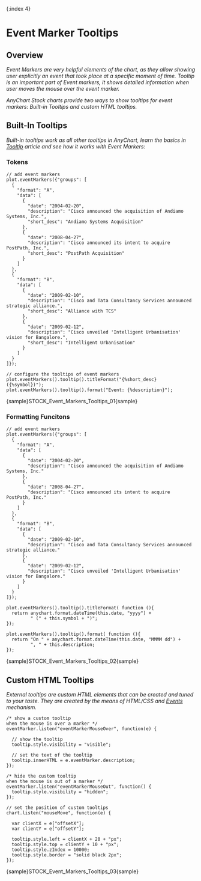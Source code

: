 {:index 4}

# Event Marker Tooltips

## Overview

*Event Markers are very helpful elements of the chart, as they allow showing user explicitly an event that took place at a specific moment of time. Tooltip is an important part of Event markers, it shows detailed information when user moves the mouse over the event marker.*

*AnyChart Stock charts provide two ways to show tooltips for event markers: Built-in Tooltips and custom HTML tooltips.*

## Built-In Tooltips

*Built-in tooltips work as all other tooltips in AnyChart, learn the basics in [Tooltip](../../Common_Settings/Tooltip) article and see how it works with Event Markers:*

### Tokens

```
// add event markers
plot.eventMarkers({"groups": [
  {
    "format": "A",
    "data": [
      {
        "date": "2004-02-20",
        "description": "Cisco announced the acquisition of Andiamo Systems, Inc.",
        "short_desc": "Andiamo Systems Acquisition"
      },
      {
        "date": "2008-04-27",
        "description": "Cisco announced its intent to acquire PostPath, Inc.",
        "short_desc": "PostPath Acquisition"
      }
    ]
  },
  {
    "format": "B",
    "data": [
      {
        "date": "2009-02-10",
        "description": "Cisco and Tata Consultancy Services announced strategic alliance.",
        "short_desc": "Alliance with TCS"
      },
      {
        "date": "2009-02-12",
        "description": "Cisco unveiled 'Intelligent Urbanisation' vision for Bangalore.",
        "short_desc": "Intelligent Urbanisation"
      }
    ]
  }
]});

// configure the tooltips of event markers
plot.eventMarkers().tooltip().titleFormat("{%short_desc} ({%symbol})");
plot.eventMarkers().tooltip().format("Event: {%description}");
```

{sample}STOCK\_Event\_Markers\_Tooltips\_01{sample}

### Formatting Funcitons

```
// add event markers
plot.eventMarkers({"groups": [
  {
    "format": "A",
    "data": [
      {
        "date": "2004-02-20",
        "description": "Cisco announced the acquisition of Andiamo Systems, Inc."
      },
      {
        "date": "2008-04-27",
        "description": "Cisco announced its intent to acquire PostPath, Inc."
      }
    ]
  },
  {
    "format": "B",
    "data": [
      {
        "date": "2009-02-10",
        "description": "Cisco and Tata Consultancy Services announced strategic alliance."
      },
      {
        "date": "2009-02-12",
        "description": "Cisco unveiled 'Intelligent Urbanisation' vision for Bangalore."
      }
    ]
  }
]});

plot.eventMarkers().tooltip().titleFormat( function (){
  return anychart.format.dateTime(this.date, "yyyy") +
         " (" + this.symbol + ")";
});

plot.eventMarkers().tooltip().format( function (){
  return "On " + anychart.format.dateTime(this.date, "MMMM dd") +
         ", " + this.description;
});
```

{sample}STOCK\_Event\_Markers\_Tooltips\_02{sample}


## Custom HTML Tooltips

*External tooltips are custom HTML elements that can be created and tuned to your taste. They are created by the means of HTML/CSS and [Events](Events) mechanism.*

```
/* show a custom tooltip
when the mouse is over a marker */
eventMarker.listen("eventMarkerMouseOver", function(e) {

  // show the tooltip
  tooltip.style.visibility = "visible"; 

  // set the text of the tooltip
  tooltip.innerHTML = e.eventMarker.description;
});

/* hide the custom tooltip
when the mouse is out of a marker */
eventMarker.listen("eventMarkerMouseOut", function() {
  tooltip.style.visibility = "hidden";
});

// set the position of custom tooltips
chart.listen("mouseMove", function(e) {

  var clientX = e["offsetX"];
  var clientY = e["offsetY"];

  tooltip.style.left = clientX + 20 + "px";
  tooltip.style.top = clientY + 10 + "px";
  tooltip.style.zIndex = 10000;
  tooltip.style.border = "solid black 2px";
});
```

{sample}STOCK\_Event\_Markers\_Tooltips\_03{sample}